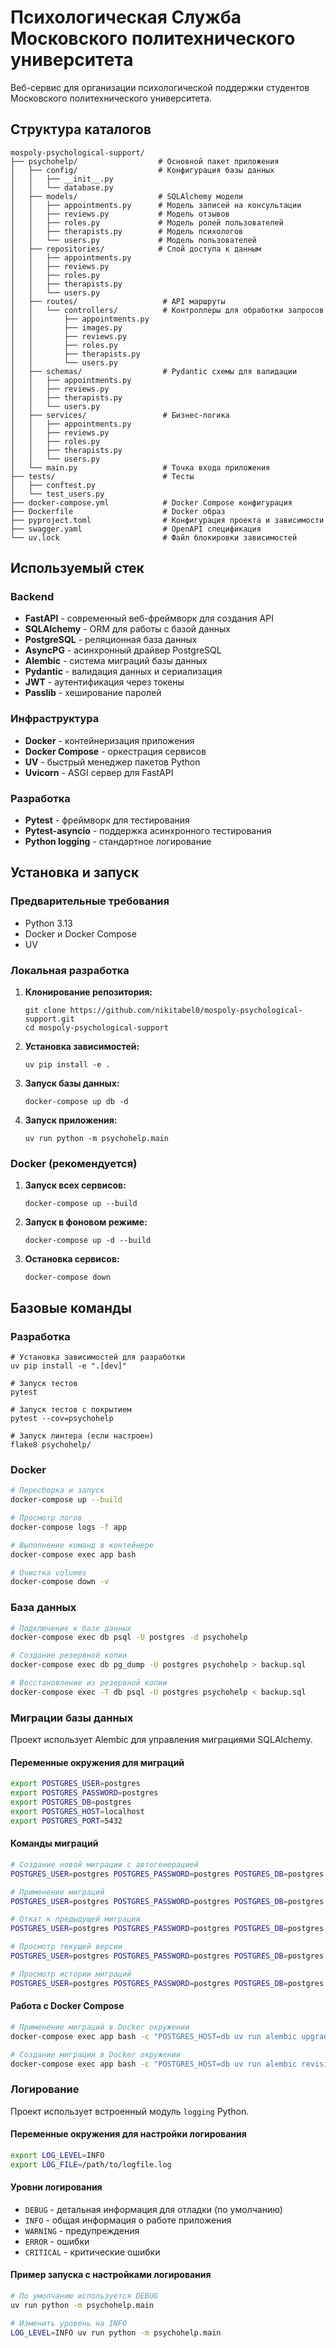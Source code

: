 # Психологическая Служба Московского политехнического университета

Веб-сервис для организации психологической поддержки студентов Московского политехнического университета.

## Структура каталогов

```
mospoly-psychological-support/
├── psychohelp/                  # Основной пакет приложения
│   ├── config/                  # Конфигурация базы данных
│   │   ├── __init__.py
│   │   └── database.py
│   ├── models/                  # SQLAlchemy модели
│   │   ├── appointments.py      # Модель записей на консультации
│   │   ├── reviews.py           # Модель отзывов
│   │   ├── roles.py             # Модель ролей пользователей
│   │   ├── therapists.py        # Модель психологов
│   │   └── users.py             # Модель пользователей
│   ├── repositories/            # Слой доступа к данным
│   │   ├── appointments.py
│   │   ├── reviews.py
│   │   ├── roles.py
│   │   ├── therapists.py
│   │   └── users.py
│   ├── routes/                   # API маршруты
│   │   └── controllers/          # Контроллеры для обработки запросов
│   │       ├── appointments.py
│   │       ├── images.py
│   │       ├── reviews.py
│   │       ├── roles.py
│   │       ├── therapists.py
│   │       └── users.py
│   ├── schemas/                  # Pydantic схемы для валидации
│   │   ├── appointments.py
│   │   ├── reviews.py
│   │   ├── therapists.py
│   │   └── users.py
│   ├── services/                 # Бизнес-логика
│   │   ├── appointments.py
│   │   ├── reviews.py
│   │   ├── roles.py
│   │   ├── therapists.py
│   │   └── users.py
│   └── main.py                   # Точка входа приложения
├── tests/                        # Тесты
│   ├── conftest.py
│   └── test_users.py
├── docker-compose.yml            # Docker Compose конфигурация
├── Dockerfile                    # Docker образ
├── pyproject.toml                # Конфигурация проекта и зависимости
├── swagger.yaml                  # OpenAPI спецификация
└── uv.lock                       # Файл блокировки зависимостей
```

## Используемый стек

### Backend

-   **FastAPI** - современный веб-фреймворк для создания API
-   **SQLAlchemy** - ORM для работы с базой данных
-   **PostgreSQL** - реляционная база данных
-   **AsyncPG** - асинхронный драйвер PostgreSQL
-   **Alembic** - система миграций базы данных
-   **Pydantic** - валидация данных и сериализация
-   **JWT** - аутентификация через токены
-   **Passlib** - хеширование паролей

### Инфраструктура

-   **Docker** - контейнеризация приложения
-   **Docker Compose** - оркестрация сервисов
-   **UV** - быстрый менеджер пакетов Python
-   **Uvicorn** - ASGI сервер для FastAPI

### Разработка

-   **Pytest** - фреймворк для тестирования
-   **Pytest-asyncio** - поддержка асинхронного тестирования
-   **Python logging** - стандартное логирование

## Установка и запуск

### Предварительные требования

-   Python 3.13
-   Docker и Docker Compose
-   UV

### Локальная разработка

1. **Клонирование репозитория:**

    ```
    git clone https://github.com/nikitabel0/mospoly-psychological-support.git
    cd mospoly-psychological-support
    ```

2. **Установка зависимостей:**

    ```
    uv pip install -e .
    ```

3. **Запуск базы данных:**

    ```
    docker-compose up db -d
    ```

4. **Запуск приложения:**
    ```
    uv run python -m psychohelp.main
    ```

### Docker (рекомендуется)

1. **Запуск всех сервисов:**

    ```
    docker-compose up --build
    ```

2. **Запуск в фоновом режиме:**

    ```
    docker-compose up -d --build
    ```

3. **Остановка сервисов:**
    ```
    docker-compose down
    ```

## Базовые команды

### Разработка

```
# Установка зависимостей для разработки
uv pip install -e ".[dev]"

# Запуск тестов
pytest

# Запуск тестов с покрытием
pytest --cov=psychohelp

# Запуск линтера (если настроен)
flake8 psychohelp/
```

### Docker

```bash
# Пересборка и запуск
docker-compose up --build

# Просмотр логов
docker-compose logs -f app

# Выполнение команд в контейнере
docker-compose exec app bash

# Очистка volumes
docker-compose down -v
```

### База данных

```bash
# Подключение к базе данных
docker-compose exec db psql -U postgres -d psychohelp

# Создание резервной копии
docker-compose exec db pg_dump -U postgres psychohelp > backup.sql

# Восстановление из резервной копии
docker-compose exec -T db psql -U postgres psychohelp < backup.sql
```

### Миграции базы данных

Проект использует Alembic для управления миграциями SQLAlchemy.

#### Переменные окружения для миграций

```bash
export POSTGRES_USER=postgres
export POSTGRES_PASSWORD=postgres
export POSTGRES_DB=postgres
export POSTGRES_HOST=localhost
export POSTGRES_PORT=5432
```

#### Команды миграций

```bash
# Создание новой миграции с автогенерацией
POSTGRES_USER=postgres POSTGRES_PASSWORD=postgres POSTGRES_DB=postgres POSTGRES_HOST=localhost POSTGRES_PORT=5432 uv run alembic revision --autogenerate -m "Описание изменений"

# Применение миграций
POSTGRES_USER=postgres POSTGRES_PASSWORD=postgres POSTGRES_DB=postgres POSTGRES_HOST=localhost POSTGRES_PORT=5432 uv run alembic upgrade head

# Откат к предыдущей миграции
POSTGRES_USER=postgres POSTGRES_PASSWORD=postgres POSTGRES_DB=postgres POSTGRES_HOST=localhost POSTGRES_PORT=5432 uv run alembic downgrade -1

# Просмотр текущей версии
POSTGRES_USER=postgres POSTGRES_PASSWORD=postgres POSTGRES_DB=postgres POSTGRES_HOST=localhost POSTGRES_PORT=5432 uv run alembic current

# Просмотр истории миграций
POSTGRES_USER=postgres POSTGRES_PASSWORD=postgres POSTGRES_DB=postgres POSTGRES_HOST=localhost POSTGRES_PORT=5432 uv run alembic history
```

#### Работа с Docker Compose

```bash
# Применение миграций в Docker окружении
docker-compose exec app bash -c "POSTGRES_HOST=db uv run alembic upgrade head"

# Создание миграции в Docker окружении
docker-compose exec app bash -c "POSTGRES_HOST=db uv run alembic revision --autogenerate -m 'Описание изменений'"
```

### Логирование

Проект использует встроенный модуль `logging` Python.

#### Переменные окружения для настройки логирования

```bash
export LOG_LEVEL=INFO
export LOG_FILE=/path/to/logfile.log
```

#### Уровни логирования

-   `DEBUG` - детальная информация для отладки (по умолчанию)
-   `INFO` - общая информация о работе приложения
-   `WARNING` - предупреждения
-   `ERROR` - ошибки
-   `CRITICAL` - критические ошибки

#### Пример запуска с настройками логирования

```bash
# По умолчанию используется DEBUG
uv run python -m psychohelp.main

# Изменить уровень на INFO
LOG_LEVEL=INFO uv run python -m psychohelp.main
```

